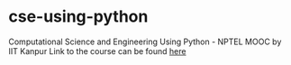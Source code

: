 # cse-using-python
Computational Science and Engineering Using Python - NPTEL MOOC by IIT Kanpur
Link to the course can be found [here](https://nptel.ac.in/courses/115/104/115104095/)
